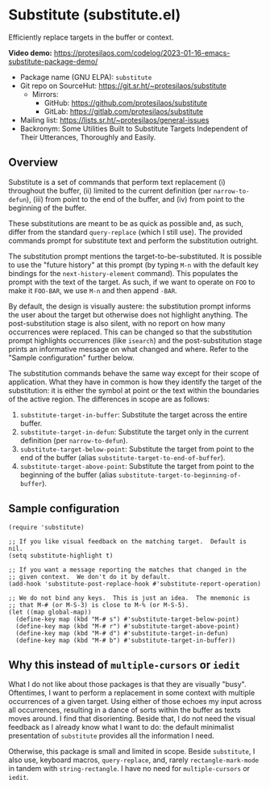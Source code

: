 # Substitute (substitute.el)

Efficiently replace targets in the buffer or context.

**Video demo:** <https://protesilaos.com/codelog/2023-01-16-emacs-substitute-package-demo/>

+ Package name (GNU ELPA): `substitute`
+ Git repo on SourceHut: <https://git.sr.ht/~protesilaos/substitute>
  - Mirrors:
    + GitHub: <https://github.com/protesilaos/substitute>
    + GitLab: <https://gitlab.com/protesilaos/substitute>
+ Mailing list: <https://lists.sr.ht/~protesilaos/general-issues>
+ Backronym: Some Utilities Built to Substitute Targets Independent of
  Their Utterances, Thoroughly and Easily.

## Overview

Substitute is a set of commands that perform text replacement (i)
throughout the buffer, (ii) limited to the current definition (per
`narrow-to-defun`), (iii) from point to the end of the buffer, and
(iv) from point to the beginning of the buffer.

These substitutions are meant to be as quick as possible and, as such,
differ from the standard `query-replace` (which I still use).  The
provided commands prompt for substitute text and perform the
substitution outright.

The substitution prompt mentions the target-to-be-substituted.  It is
possible to use the "future history" at this prompt (by typing `M-n`
with the default key bindings for the `next-history-element` command).
This populates the prompt with the text of the target.  As such, if we
want to operate on `FOO` to make it `FOO-BAR`, we use `M-n` and then
append `-BAR`.

By default, the design is visually austere: the substitution prompt
informs the user about the target but otherwise does not highlight
anything.  The post-substitution stage is also silent, with no report
on how many occurrences were replaced.  This can be changed so that
the substitution prompt highlights occurrences (like `isearch`) and
the post-substitution stage prints an informative message on what
changed and where.  Refer to the "Sample configuration" further below.

The substitution commands behave the same way except for their scope
of application.  What they have in common is how they identify the
target of the substitution: it is either the symbol at point or the
text within the boundaries of the active region.  The differences in
scope are as follows:

1. `substitute-target-in-buffer`: Substitute the target across the
   entire buffer.
2. `substitute-target-in-defun`: Substitute the target only in the
   current definition (per `narrow-to-defun`).
3. `substitute-target-below-point`: Substitute the target from point
   to the end of the buffer (alias
   `substitute-target-to-end-of-buffer`).
4. `substitute-target-above-point`: Substitute the target from point
   to the beginning of the buffer (alias
   `substitute-target-to-beginning-of-buffer`).

## Sample configuration

```elisp
(require 'substitute)

;; If you like visual feedback on the matching target.  Default is nil.
(setq substitute-highlight t)

;; If you want a message reporting the matches that changed in the
;; given context.  We don't do it by default.
(add-hook 'substitute-post-replace-hook #'substitute-report-operation)

;; We do not bind any keys.  This is just an idea.  The mnemonic is
;; that M-# (or M-S-3) is close to M-% (or M-S-5).
(let ((map global-map))
  (define-key map (kbd "M-# s") #'substitute-target-below-point)
  (define-key map (kbd "M-# r") #'substitute-target-above-point)
  (define-key map (kbd "M-# d") #'substitute-target-in-defun)
  (define-key map (kbd "M-# b") #'substitute-target-in-buffer))
```

## Why this instead of `multiple-cursors` or `iedit`

What I do not like about those packages is that they are visually
"busy".  Oftentimes, I want to perform a replacement in some context
with multiple occurrences of a given target.  Using either of those
echoes my input across all occurrences, resulting in a dance of sorts
within the buffer as texts moves around.  I find that disorienting.
Beside that, I do not need the visual feedback as I already know what
I want to do: the default minimalist presentation of `substitute`
provides all the information I need.

Otherwise, this package is small and limited in scope.  Beside
`substitute`, I also use, keyboard macros, `query-replace`, and,
rarely `rectangle-mark-mode` in tandem with `string-rectangle`.  I
have no need for `multiple-cursors` or `iedit`.
